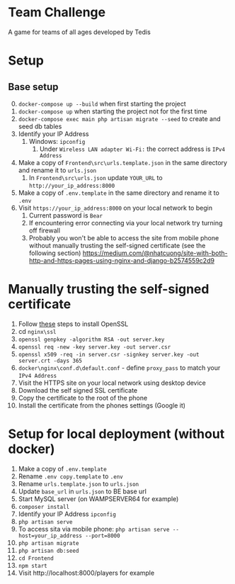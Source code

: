# Team Challenge
A game for teams of all ages developed by Tedis

# Setup

## Base setup
0. `docker-compose up --build` when first starting the project
1. `docker-compose up` when starting the project not for the first time
2. `docker-compose exec main php artisan migrate --seed` to create and seed db tables
3. Identify your IP Address
    1. Windows: `ipconfig`
        1. Under `Wireless LAN adapter Wi-Fi:` the correct address is `IPv4 Address`
4. Make a copy of `Frontend\src\urls.template.json` in the same directory and rename it to `urls.json`
    1. In `Frontend\src\urls.json` update `YOUR_URL` to `http://your_ip_address:8000`
5. Make a copy of `.env.template` in the same directory and rename it to `.env`
6. Visit `https://your_ip_address:8000` on your local network to begin
    1. Current password is `Bear`
    2. If encountering error connecting via your local network try turning off firewall
    3. Probably you won't be able to access the site from mobile phone without manually trusting the self-signed certificate (see the following section)
https://medium.com/@nhatcuong/site-with-both-http-and-https-pages-using-nginx-and-django-b2574559c2d9 

# Manually trusting the self-signed certificate
1. Follow [these](https://tecadmin.net/install-openssl-on-windows/) steps to install OpenSSL
2. cd `nginx\ssl`
3. `openssl genpkey -algorithm RSA -out server.key`
4. `openssl req -new -key server.key -out server.csr`
5. `openssl x509 -req -in server.csr -signkey server.key -out server.crt -days 365`
6. `docker\nginx\conf.d\default.conf` - define `proxy_pass` to match your `IPv4 Address`
7. Visit the HTTPS site on your local network using desktop device
8. Download the self signed SSL certificate
9. Copy the certificate to the root of the phone
10. Install the certificate from the phones settings (Google it)

# Setup for local deployment (without docker)
1. Make a copy of `.env.template`
2. Rename `.env copy.template` to `.env`
3. Rename `urls.template.json` to `urls.json`
4. Update `base_url` in `urls.json` to BE base url
5. Start MySQL server (on WAMPSERVER64 for example)
6. `composer install`
7. Identify your IP Address `ipconfig`
8. `php artisan serve`
  1. To access sita via mobile phone: `php artisan serve --host=your_ip_address --port=8000`
9. `php artisan migrate`
10. `php artisan db:seed`
11. `cd Frontend`
12. `npm start`
13. Visit http://localhost:8000/players for example
